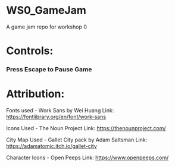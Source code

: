 # WS0_GameJam
A game jam repo for workshop 0

# Controls: 

### Press Escape to Pause Game ###

# Attribution:

Fonts used - Work Sans by Wei Huang
Link: https://fontlibrary.org/en/font/work-sans

Icons Used - The Noun Project
Link: https://thenounproject.com/

City Map Used - Gallet City pack by Adam Saltsman
Link: https://adamatomic.itch.io/gallet-city

Character Icons - Open Peeps 
Link: https://www.openpeeps.com/
